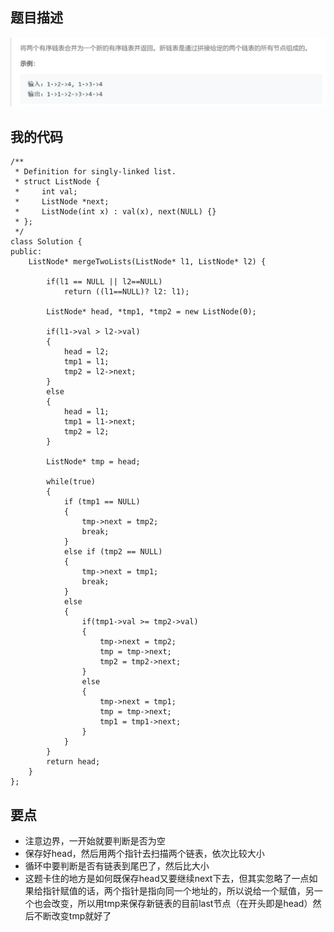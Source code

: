 ## 题目描述
![](img/21-description.png)

## 我的代码
```
/**
 * Definition for singly-linked list.
 * struct ListNode {
 *     int val;
 *     ListNode *next;
 *     ListNode(int x) : val(x), next(NULL) {}
 * };
 */
class Solution {
public:
    ListNode* mergeTwoLists(ListNode* l1, ListNode* l2) {
        
        if(l1 == NULL || l2==NULL)
            return ((l1==NULL)? l2: l1);
        
        ListNode* head, *tmp1, *tmp2 = new ListNode(0);
        
        if(l1->val > l2->val)
        {
            head = l2;
            tmp1 = l1;
            tmp2 = l2->next;
        }
        else
        {
            head = l1;
            tmp1 = l1->next;
            tmp2 = l2;
        }
        
        ListNode* tmp = head;
        
        while(true)
        {
            if (tmp1 == NULL)
            {
                tmp->next = tmp2;
                break;
            }
            else if (tmp2 == NULL)
            {
                tmp->next = tmp1;
                break;
            }
            else
            {
                if(tmp1->val >= tmp2->val)
                {
                    tmp->next = tmp2;
                    tmp = tmp->next;
                    tmp2 = tmp2->next;
                }
                else
                {
                    tmp->next = tmp1;
                    tmp = tmp->next;
                    tmp1 = tmp1->next;
                }
            }
        }
        return head;
    }
};
```

## 要点
- 注意边界，一开始就要判断是否为空
- 保存好head，然后用两个指针去扫描两个链表，依次比较大小
- 循环中要判断是否有链表到尾巴了，然后比大小
- 这题卡住的地方是如何既保存head又要继续next下去，但其实忽略了一点如果给指针赋值的话，两个指针是指向同一个地址的，所以说给一个赋值，另一个也会改变，所以用tmp来保存新链表的目前last节点（在开头即是head）然后不断改变tmp就好了
